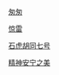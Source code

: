 
[匆匆](https://tengyueyang.github.io/article/2021-1-26-匆匆)

[惊雷](https://tengyueyang.github.io/article/2021-1-28-惊雷)

[石虎胡同七号](https://tengyueyang.github.io/article/2021-1-29-石虎胡同七号)

[精神安宁之美](https://tengyueyang.github.io/article/2021-1-29-精神安宁之美)